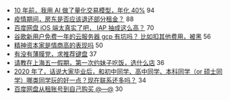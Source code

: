 - [10 年前，我用 AI 做了量化交易模型，年化 40%](https://www.v2ex.com/t/668050) 94
- [疫情期间，房东是否应该退还部分租金？](https://www.v2ex.com/t/668026) 88
- [百度网盘 iOS 端太真实了吧， IAP 抽成这么高？](https://www.v2ex.com/t/668014) 70
- [谷歌新用户免费一年的云服务器 gcp 有坑吗？ 比如扣其他费用，被黑](https://www.v2ex.com/t/668018) 56
- [精神资本家是情商高的表现吗](https://www.v2ex.com/t/668038) 50
- [有没有薄膜党，求推荐键盘](https://www.v2ex.com/t/668029) 37
- [请教在上海五一假期，第一次约妹子吃饭，选什么店](https://www.v2ex.com/t/668101) 36
- [2020 年了，话说大家毕业后，和初中同学、高中同学、本科同学（or 硕士同学）哪类同学玩的好一点？现在联系还多吗？](https://www.v2ex.com/t/668078) 34
- [百度网盘从租账号到自己购买 @—@](https://www.v2ex.com/t/668031) 30